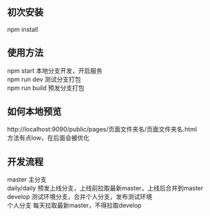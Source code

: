 ## 初次安装
npm install

## 使用方法
npm start 本地分支开发，开启服务   
npm run dev 测试分支打包  
npm run build 预发分支打包   

## 如何本地预览
http://localhost:9090/public/pages/页面文件夹名/页面文件夹名.html   
方法有点low，在后面会被优化

## 开发流程
master 主分支  
daily/daily 预发上线分支，上线前拉取最新master，上线后合并到master      
develop 测试环境分支，合并个人分支，发布测试环境   
个人分支 每天拉取最新master，不得拉取develop
